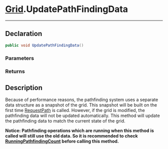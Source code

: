 ﻿# [Grid](GridSystem.md##GRID-INCLUDES).UpdatePathFindingData
---
## Declaration
```csharp
public void UpdatePathFindingData()
```

### Parameters

### Returns

## Description
Because of performance reasons, the pathfinding system uses a separate data structure as a snapshot of the grid. 
This snapshot will be built on the first time [RequestPath](RequestPath.md) is called. However, if the grid is modified, 
the pathfinding data will not be updated automatically. 
This method will update the pathfinding data to match the current state of the grid.  

**Notice: Pathfinding operations which are running when this method is called will still use the old data. 
So it is recommended to check [RunningPathfindingCount](RunningPathfindingCount.md) before calling this method.**